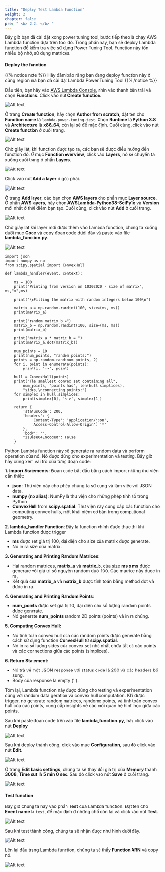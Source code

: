 ```yaml
---
title: "Deploy Test Lambda Function"
weight: 2
chapter: false
pre: " <b> 2.2. </b> "
---
```


Bây giờ bạn đã cài đặt xong power tuning tool, bước tiếp theo là chạy AWS Lambda function dựa trên tool đó. Trong phần này, bạn sẽ deploy Lambda function để kiểm tra việc sử dụng Power Tuning Tool. Function này tốn nhiều bộ nhớ, sử dụng matrices.

#### Deploy the function

{{% notice note %}}
Hãy đảm bảo rằng bạn đang deploy function này ở cùng region mà bạn đã cài đặt Lambda Power Tuning Tool
{{% /notice %}}

Đầu tiên, bạn hãy vào [AWS Lambda Console](https://console.aws.amazon.com/lambda), nhìn vào thanh bên trái và chọn **Functions**. Click vào nút **Create function**.

![Alt text](image-new.png)

Ở trang **Create function**, hãy chọn **Author from scratch**, đặt tên cho **Function name** là `lambda-power-tuning-test`. Chọn **Runtime** là **Python 3.8** và **Architecture** là **x86_64**, còn lại sẽ để mặc định. Cuối cùng, click vào nút **Create function** ở cuối trang.

![Alt text](image-1-new.png)

Chờ giây lát, khi function được tạo ra, các bạn sẽ được điều hướng đến function đó. Ở mục **Function overview**, click vào **Layers**, nó sẽ chuyển ta xuống cuối trang ở phần **Layers**.

![Alt text](image-2-new.png)

Click vào nút **Add a layer** ở góc phải.

![Alt text](image-3-new.png)

Ở trang **Add layer**, các bạn chọn **AWS layers** cho phần mục **Layer source**. Ở phần **AWS layers**, hãy chọn **AWSLambda-Python38-SciPy1x** và **Version** mới nhất ở thời điểm bạn tạo. Cuối cùng, click vào nút **Add** ở cuối trang. 

![Alt text](image-5.png)

Chờ giây lát khi layer mới được thêm vào Lambda function, chúng ta xuống dưới mục **Code** và copy đoạn code dưới đây và paste vào file **lambda_function.py**.

![Alt text](image-6.png)

```
import json
import numpy as np
from scipy.spatial import ConvexHull

def lambda_handler(event, context):

    ms = 100
    print("Printing from version on 10302020 - size of matrix", ms,"x",ms)

    print("\nFilling the matrix with random integers below 100\n")

    matrix_a = np.random.randint(100, size=(ms, ms))
    print(matrix_a)

    print("random matrix_b =")
    matrix_b = np.random.randint(100, size=(ms, ms))
    print(matrix_b)

    print("matrix_a * matrix_b = ")
    print(matrix_a.dot(matrix_b))

    num_points = 10
    print(num_points, "random points:")
    points = np.random.rand(num_points, 2)
    for i, point in enumerate(points):
        print(i, '->', point)

    hull = ConvexHull(points)
    print("The smallest convex set containing all",
        num_points, "points has", len(hull.simplices),
        "sides,\nconnecting points:")
    for simplex in hull.simplices:
        print(simplex[0], '<->', simplex[1])

    return {
        'statusCode': 200,
        'headers': {
            'Content-Type': 'application/json',
            'Access-Control-Allow-Origin': '*'
        },
        'body': '',
        "isBase64Encoded": False
    }
```

Python Lambda function này sẽ generate ra random data và perform operation của nó. Nó được dùng cho experimentation và testing. Bây giờ hãy cùng xem vai trò của từng đoạn code:

**1. Import Statements**: Đoạn code bắt đầu bằng cách import những thư viện cần thiết:
- **json**: Thư viện này cho phép chúng ta sử dụng và làm việc với JSON data.
- **numpy (np alias)**: NumPy là thư viện cho những phép tính số trong Python
- **ConvexHull** from **scipy.spatial**:  Thư viện này cung cấp các function cho computing convex hulls, một khái niệm cơ bản trong computional geometry.

**2. lambda_handler Function**: Đây là function chính được thực thi khi Lambda function được trigger.
- **ms** được set giá trị 100, đại diện cho size của matrix được generate.
- Nó in ra size của matrix.

**3. Generating and Printing Random Matrices**:
- Hai random matrices, **matrix_a** và **matrix_b**, của size **ms x ms** được generate với giá trị số nguyên random dưới 100. Các matrice này được in ra.
- Kết quả của **matrix_a** và **matrix_b** được tính toán bằng method dot và được in ra.

**4. Generating and Printing Random Points**:
- **num_points** được set giá trị 10, đại diện cho số lượng random points được generate.
- Nó generate **num_points** random 2D points (points) và in ra chúng.

**5. Computing Convex Hull:**
- Nó tính toán convex hull của các random points được generate bằng cách sử dụng function **ConvexHull** từ **scipy.spatial**.
- Nó in ra số lượng sides của convex set nhỏ nhất chứa tất cả các points và các connections giữa các points (simplices).

**6. Return Statement:**
- Nó trả về một JSON response với status code là 200 và các headers bổ sung.
- Body của response là empty ('').

Tóm lại, Lambda function này được dùng cho testing và experimentation cùng với random data geration và convex hull computation. Khi được trigger, nó generate random matrices, randome points, và tính toán convex hull của các points, cung cấp insights về các mối quan hệ hình học giữa các points.

Sau khi paste đoạn code trên vào file **lambda_function.py**, hãy click vào nút **Deploy**

![Alt text](image-7-new.png)

Sau khi deploy thành công, click vào mục **Configuration**, sau đó click vào nút **Edit**.

![Alt text](image-8-new.png)

Ở trang **Edit basic settings**, chúng ta sẽ thay đổi giá trị của **Memory** thành **3008**, **Time out** là **5 min 0 sec**. Sau đó click vào nút **Save** ở cuối trang.

![Alt text](image-9-new.png)

#### Test function

Bây giờ chúng ta hãy vào phần **Test** của Lambda function. Đặt tên cho **Event name** là `test`, để mặc định ở những chổ còn lại và click vào nút **Test**.

![Alt text](image-10-new.png)

Sau khi test thành công, chúng ta sẽ nhận được như hình dưới đây.

![Alt text](image-11-new.png)

Lên lại đầu trang Lambda function, chúng ta sẽ thấy **Function ARN** và copy nó.

![Alt text](image-12-new.png)


